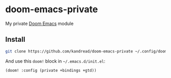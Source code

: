# doom-emacs-private
My private [Doom Emacs](https://github.com/hlissner/doom-emacs) module

## Install

``` sh
git clone https://github.com/kandread/doom-emacs-private ~/.config/doom/private
```

And use this `doom!` block in `~/.emacs.d/init.el`:

```emacs-lisp
(doom! :config (private +bindings +gtd))
```
